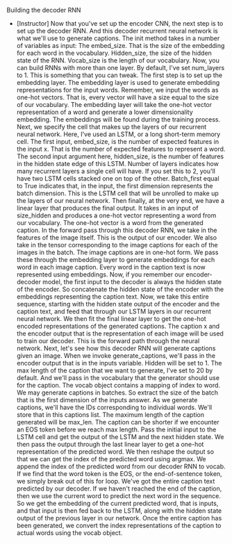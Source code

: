 Building the decoder RNN
- [Instructor] Now that you've set up the encoder CNN, the next step is to set up the decoder RNN. And this decoder recurrent neural network is what we'll use to generate captions. The init method takes in a number of variables as input: The embed_size. That is the size of the embedding for each word in the vocabulary. Hidden_size, the size of the hidden state of the RNN. Vocab_size is the length of our vocabulary. Now, you can build RNNs with more than one layer. By default, I've set num_layers to 1. This is something that you can tweak. The first step is to set up the embedding layer. The embedding layer is used to generate embedding representations for the input words. Remember, we input the words as one-hot vectors. That is, every vector will have a size equal to the size of our vocabulary. The embedding layer will take the one-hot vector representation of a word and generate a lower dimensionality embedding. The embeddings will be found during the training process. Next, we specify the cell that makes up the layers of our recurrent neural network. Here, I've used an LSTM, or a long short-term memory cell. The first input, embed_size, is the number of expected features in the input x. That is the number of expected features to represent a word. The second input argument here, hidden_size, is the number of features in the hidden state edge of this LSTM. Number of layers indicates how many recurrent layers a single cell will have. If you set this to 2, you'll have two LSTM cells stacked one on top of the other. Batch_first equal to True indicates that, in the input, the first dimension represents the batch dimension. This is the LSTM cell that will be unrolled to make up the layers of our neural network. Then finally, at the very end, we have a linear layer that produces the final output. It takes in an input of size_hidden and produces a one-hot vector representing a word from our vocabulary. The one-hot vector is a word from the generated caption. In the forward pass through this decoder RNN, we take in the features of the image itself. This is the output of our encoder. We also take in the tensor corresponding to the image captions for each of the images in the batch. The image captions are in one-hot form. We pass these through the embedding layer to generate embeddings for each word in each image caption. Every word in the caption text is now represented using embeddings. Now, if you remember our encoder-decoder model, the first input to the decoder is always the hidden state of the encoder. So concatenate the hidden state of the encoder with the embeddings representing the caption text. Now, we take this entire sequence, starting with the hidden state output of the encoder and the caption text, and feed that through our LSTM layers in our recurrent neural network. We then fit the final linear layer to get the one-hot encoded representations of the generated captions. The caption x and the encoder output that is the representation of each image will be used to train our decoder. This is the forward path through the neural network. Next, let's see how this decoder RNN will generate captions given an image. When we invoke generate_captions, we'll pass in the encoder output that is in the inputs variable. Hidden will be set to 1. The max length of the caption that we want to generate, I've set to 20 by default. And we'll pass in the vocabulary that the generator should use for the caption. The vocab object contains a mapping of index to word. We may generate captions in batches. So extract the size of the batch that is the first dimension of the inputs answer. As we generate captions, we'll have the IDs corresponding to individual words. We'll store that in this captions list. The maximum length of the caption generated will be max_len. The caption can be shorter if we encounter an EOS token before we reach max length. Pass the initial input to the LSTM cell and get the output of the LSTM and the next hidden state. We then pass the output through the last linear layer to get a one-hot representation of the predicted word. We then reshape the output so that we can get the index of the predicted word using argmax. We append the index of the predicted word from our decoder RNN to vocab. If we find that the word token is the EOS, or the end-of-sentence token, we simply break out of this for loop. We've got the entire caption text predicted by our decoder. If we haven't reached the end of the caption, then we use the current word to predict the next word in the sequence. So we get the embedding of the current predicted word, that is inputs, and that input is then fed back to the LSTM, along with the hidden state output of the previous layer in our network. Once the entire caption has been generated, we convert the index representations of the caption to actual words using the vocab object.